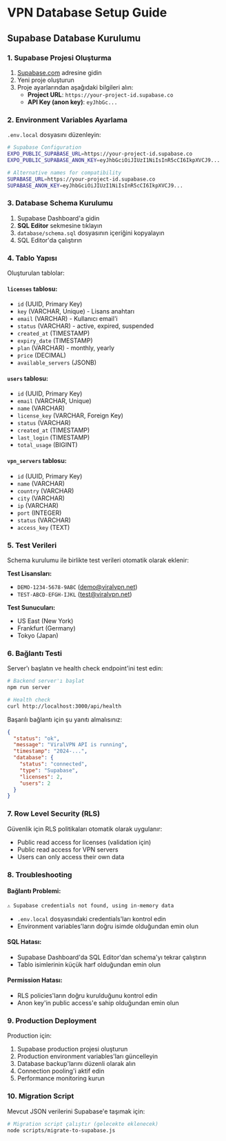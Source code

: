 # VPN Database Setup Guide

## Supabase Database Kurulumu

### 1. Supabase Projesi Oluşturma

1. [Supabase.com](https://supabase.com) adresine gidin
2. Yeni proje oluşturun
3. Proje ayarlarından aşağıdaki bilgileri alın:
   - **Project URL**: `https://your-project-id.supabase.co`
   - **API Key (anon key)**: `eyJhbGc...`

### 2. Environment Variables Ayarlama

`.env.local` dosyasını düzenleyin:

```bash
# Supabase Configuration
EXPO_PUBLIC_SUPABASE_URL=https://your-project-id.supabase.co
EXPO_PUBLIC_SUPABASE_ANON_KEY=eyJhbGciOiJIUzI1NiIsInR5cCI6IkpXVCJ9...

# Alternative names for compatibility
SUPABASE_URL=https://your-project-id.supabase.co
SUPABASE_ANON_KEY=eyJhbGciOiJIUzI1NiIsInR5cCI6IkpXVCJ9...
```

### 3. Database Schema Kurulumu

1. Supabase Dashboard'a gidin
2. **SQL Editor** sekmesine tıklayın
3. `database/schema.sql` dosyasının içeriğini kopyalayın
4. SQL Editor'da çalıştırın

### 4. Tablo Yapısı

Oluşturulan tablolar:

#### `licenses` tablosu:
- `id` (UUID, Primary Key)
- `key` (VARCHAR, Unique) - Lisans anahtarı
- `email` (VARCHAR) - Kullanıcı email'i
- `status` (VARCHAR) - active, expired, suspended
- `created_at` (TIMESTAMP)
- `expiry_date` (TIMESTAMP)
- `plan` (VARCHAR) - monthly, yearly
- `price` (DECIMAL)
- `available_servers` (JSONB)

#### `users` tablosu:
- `id` (UUID, Primary Key)
- `email` (VARCHAR, Unique)
- `name` (VARCHAR)
- `license_key` (VARCHAR, Foreign Key)
- `status` (VARCHAR)
- `created_at` (TIMESTAMP)
- `last_login` (TIMESTAMP)
- `total_usage` (BIGINT)

#### `vpn_servers` tablosu:
- `id` (UUID, Primary Key)
- `name` (VARCHAR)
- `country` (VARCHAR)
- `city` (VARCHAR)
- `ip` (VARCHAR)
- `port` (INTEGER)
- `status` (VARCHAR)
- `access_key` (TEXT)

### 5. Test Verileri

Schema kurulumu ile birlikte test verileri otomatik olarak eklenir:

**Test Lisansları:**
- `DEMO-1234-5678-9ABC` (demo@viralvpn.net)
- `TEST-ABCD-EFGH-IJKL` (test@viralvpn.net)

**Test Sunucuları:**
- US East (New York)
- Frankfurt (Germany)
- Tokyo (Japan)

### 6. Bağlantı Testi

Server'ı başlatın ve health check endpoint'ini test edin:

```bash
# Backend server'ı başlat
npm run server

# Health check
curl http://localhost:3000/api/health
```

Başarılı bağlantı için şu yanıtı almalısınız:

```json
{
  "status": "ok",
  "message": "ViralVPN API is running",
  "timestamp": "2024-...",
  "database": {
    "status": "connected",
    "type": "Supabase",
    "licenses": 2,
    "users": 2
  }
}
```

### 7. Row Level Security (RLS)

Güvenlik için RLS politikaları otomatik olarak uygulanır:
- Public read access for licenses (validation için)
- Public read access for VPN servers
- Users can only access their own data

### 8. Troubleshooting

#### Bağlantı Problemi:
```bash
⚠️ Supabase credentials not found, using in-memory data
```
- `.env.local` dosyasındaki credentials'ları kontrol edin
- Environment variables'ların doğru isimde olduğundan emin olun

#### SQL Hatası:
- Supabase Dashboard'da SQL Editor'dan schema'yı tekrar çalıştırın
- Tablo isimlerinin küçük harf olduğundan emin olun

#### Permission Hatası:
- RLS policies'ların doğru kurulduğunu kontrol edin
- Anon key'in public access'e sahip olduğundan emin olun

### 9. Production Deployment

Production için:
1. Supabase production projesi oluşturun
2. Production environment variables'ları güncelleyin
3. Database backup'larını düzenli olarak alın
4. Connection pooling'i aktif edin
5. Performance monitoring kurun

### 10. Migration Script

Mevcut JSON verilerini Supabase'e taşımak için:

```bash
# Migration script çalıştır (gelecekte eklenecek)
node scripts/migrate-to-supabase.js
```